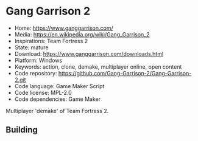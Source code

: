 # Gang Garrison 2

- Home: https://www.ganggarrison.com/
- Media: https://en.wikipedia.org/wiki/Gang_Garrison_2
- Inspirations: Team Fortress 2
- State: mature
- Download: https://www.ganggarrison.com/downloads.html
- Platform: Windows
- Keywords: action, clone, demake, multiplayer online, open content
- Code repository: https://github.com/Gang-Garrison-2/Gang-Garrison-2.git
- Code language: Game Maker Script
- Code license: MPL-2.0
- Code dependencies: Game Maker

Multiplayer 'demake' of Team Fortress 2.

## Building
